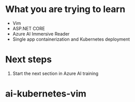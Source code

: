 # What you are trying to learn
- Vim
- ASP.NET CORE
- Azure AI Immersive Reader
- Single app containerization and Kubernetes deployment

# Next steps
1. Start the next section in Azure AI training
# ai-kubernetes-vim
